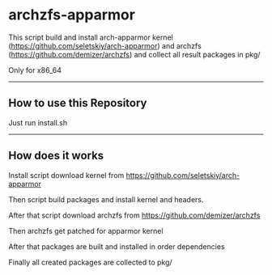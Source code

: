 archzfs-apparmor
=============

This script build and install arch-apparmor kernel (https://github.com/seletskiy/arch-apparmor)
and archzfs (https://github.com/demizer/archzfs) and collect all result packages in pkg/

Only for x86_64

--------------------------
How to use this Repository
--------------------------

Just run install.sh


--------------------------
How does it works
--------------------------

Install script download kernel from https://github.com/seletskiy/arch-apparmor

Then script build packages and install kernel and headers.

After that script download archzfs from https://github.com/demizer/archzfs

Then archzfs get patched for apparmor kernel

After that packages are built and installed in order dependencies

Finally all created packages are collected to pkg/
